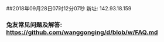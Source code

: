##2018年09月28日07时12分07秒 新址: 142.93.18.159
### 兔友常见问题及解答: https://github.com/wanggonging/d/blob/w/FAQ.md
